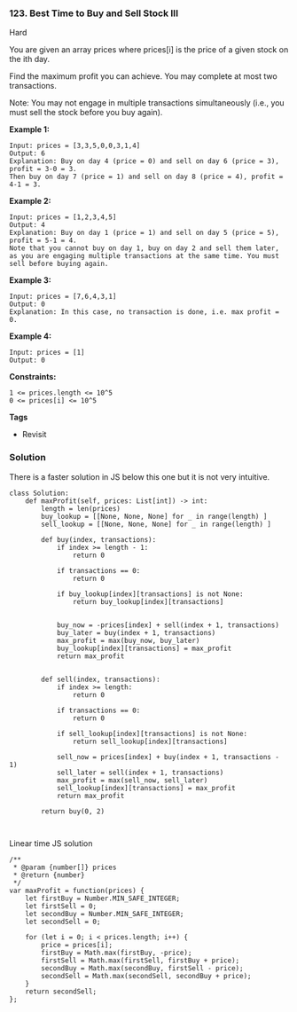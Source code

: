 ### 123. Best Time to Buy and Sell Stock III
Hard

You are given an array prices where prices[i] is the price of a given stock on the ith day.

Find the maximum profit you can achieve. You may complete at most two transactions.

Note: You may not engage in multiple transactions simultaneously (i.e., you must sell the stock before you buy again). 

**Example 1:**
```
Input: prices = [3,3,5,0,0,3,1,4]
Output: 6
Explanation: Buy on day 4 (price = 0) and sell on day 6 (price = 3), profit = 3-0 = 3.
Then buy on day 7 (price = 1) and sell on day 8 (price = 4), profit = 4-1 = 3.
```

**Example 2:**
```
Input: prices = [1,2,3,4,5]
Output: 4
Explanation: Buy on day 1 (price = 1) and sell on day 5 (price = 5), profit = 5-1 = 4.
Note that you cannot buy on day 1, buy on day 2 and sell them later, as you are engaging multiple transactions at the same time. You must sell before buying again.
```

**Example 3:**
```
Input: prices = [7,6,4,3,1]
Output: 0
Explanation: In this case, no transaction is done, i.e. max profit = 0.
```

**Example 4:**
```
Input: prices = [1]
Output: 0
``` 

**Constraints:**
```
1 <= prices.length <= 10^5
0 <= prices[i] <= 10^5
```

**Tags**
- Revisit

### Solution
There is a faster solution in JS below this one but it is not very intuitive.
```
class Solution:
    def maxProfit(self, prices: List[int]) -> int:
        length = len(prices)
        buy_lookup = [[None, None, None] for _ in range(length) ]
        sell_lookup = [[None, None, None] for _ in range(length) ]
        
        def buy(index, transactions):
            if index >= length - 1:
                return 0
            
            if transactions == 0:
                return 0
            
            if buy_lookup[index][transactions] is not None:
                return buy_lookup[index][transactions]
                
            
            buy_now = -prices[index] + sell(index + 1, transactions)
            buy_later = buy(index + 1, transactions)
            max_profit = max(buy_now, buy_later)
            buy_lookup[index][transactions] = max_profit
            return max_profit
        
        
        def sell(index, transactions):
            if index >= length:
                return 0
            
            if transactions == 0:
                return 0
            
            if sell_lookup[index][transactions] is not None:
                return sell_lookup[index][transactions]
            
            sell_now = prices[index] + buy(index + 1, transactions - 1)
            sell_later = sell(index + 1, transactions)
            max_profit = max(sell_now, sell_later)
            sell_lookup[index][transactions] = max_profit
            return max_profit
        
        return buy(0, 2)
        
        
```

Linear time JS solution
```
/**
 * @param {number[]} prices
 * @return {number}
 */
var maxProfit = function(prices) {
    let firstBuy = Number.MIN_SAFE_INTEGER;
    let firstSell = 0;
    let secondBuy = Number.MIN_SAFE_INTEGER;
    let secondSell = 0;
    
    for (let i = 0; i < prices.length; i++) {
        price = prices[i];
        firstBuy = Math.max(firstBuy, -price);
        firstSell = Math.max(firstSell, firstBuy + price);
        secondBuy = Math.max(secondBuy, firstSell - price);
        secondSell = Math.max(secondSell, secondBuy + price);
    }
    return secondSell;
};
```
